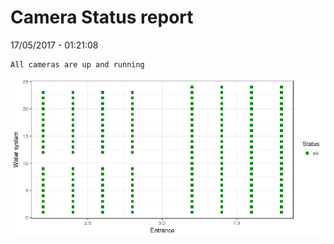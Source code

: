 Camera Status report
================
17/05/2017 - 01:21:08

    All cameras are up and running

![](camreport_files/figure-markdown_github/unnamed-chunk-2-1.png)
